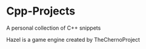 # Cpp-Projects
A personal collection of C++ snippets

Hazel is a game engine created by TheChernoProject
